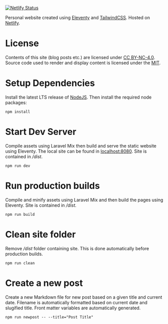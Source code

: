 [![Netlify Status](https://api.netlify.com/api/v1/badges/bee5f1ec-679a-4295-a2e7-393917a5b839/deploy-status)](https://app.netlify.com/sites/goofy-engelbart-408c80/deploys)

Personal website created using [Eleventy](https://www.11ty.dev/) and [TailwindCSS](https://tailwindcss.com/). Hosted on [Netlify](https://www.netlify.com).

# License

Contents of this site (blog posts etc.) are licensed under [CC BY-NC-4.0](https://creativecommons.org/licenses/by-nc/4.0/?ref=ccchooser).
Source code used to render and display content is licensed under the [MIT](https://github.com/ishchow/personal-site/blob/master/LICENSE.md).

# Setup Dependencies

Install the latest LTS release of [NodeJS](https://nodejs.org/en/). Then install the required node packages:

```
npm install
```

# Start Dev Server

Compile assets using Laravel Mix then build and serve the static website using Eleventy. The local site can be found in [localhost:8080](localhost:8080). Site is contained in _/dist_. 

```
npm run dev
```

# Run production builds

Compile and minify assets using Laravel Mix and then build the pages using Eleventy. Site is contained in _/dist._

```
npm run build
```

# Clean site folder

Remove _/dist_ folder containing site. This is done automatically before production builds.

```
npm run clean
```

# Create a new post

Create a new Markdown file for new post based on a given title and current date. Filename is automatically formatted based on current date and slugified title. Front matter variables are automatically generated.

```
npm run newpost -- --title="Post Title"
```
